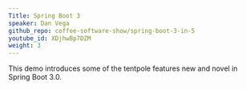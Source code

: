 ```yaml
---
Title: Spring Boot 3
speaker: Dan Vega
github_repo: coffee-software-show/spring-boot-3-in-5
youtube_id: XDjhwBp7DZM
weight: 3
---
```

This demo introduces some of the tentpole features new and novel in Spring Boot 3.0.
